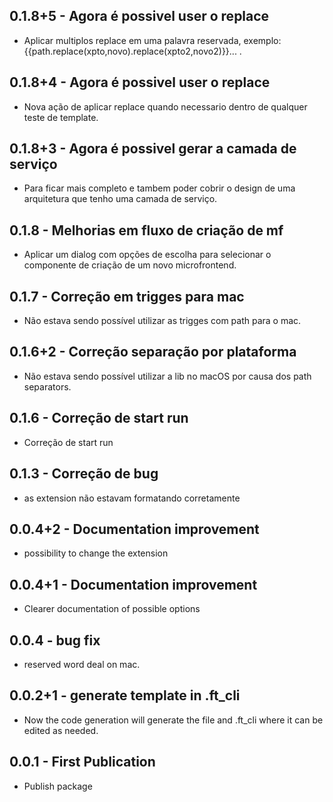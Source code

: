 ## 0.1.8+5 - Agora é possivel user o replace
- Aplicar multiplos replace em uma palavra reservada, exemplo:
{{path.replace(xpto,novo).replace(xpto2,novo2)}}... .

## 0.1.8+4 - Agora é possivel user o replace
- Nova ação de aplicar replace quando necessario dentro de qualquer teste de template.

## 0.1.8+3 - Agora é possivel gerar a camada de serviço
- Para ficar mais completo e tambem poder cobrir o design de uma arquitetura que tenho uma camada de serviço.

## 0.1.8 - Melhorias em fluxo de criação de mf
- Aplicar um dialog com opções de escolha para selecionar o componente de criação de um novo microfrontend.

## 0.1.7 - Correção em trigges para mac
- Não estava sendo possível utilizar as trigges com path para o mac.

## 0.1.6+2 - Correção separação por plataforma
- Não estava sendo possível utilizar a lib no macOS por causa dos path separators.

## 0.1.6 - Correção de start run
- Correção de start run

## 0.1.3 - Correção de bug
- as extension não estavam formatando corretamente

## 0.0.4+2 - Documentation improvement
- possibility to change the extension

## 0.0.4+1 - Documentation improvement
- Clearer documentation of possible options

## 0.0.4 - bug fix
- reserved word deal on mac.

## 0.0.2+1 - generate template in .ft_cli
-   Now the code generation will generate the file and .ft_cli where it can be edited as needed.

## 0.0.1 - First Publication
- Publish package 
